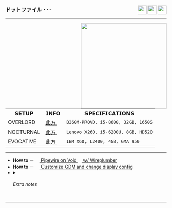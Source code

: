 <div>

<img src="https://forthebadge.com/images/badges/compatibility-club-penguin.svg" align="right" height="28">
<img src="https://forthebadge.com/images/badges/just-plain-nasty.svg" align="right" height="28">
<img src="https://forthebadge.com/images/badges/built-with-swag.svg" align="right" height="28">

<h3>ドットファイル ⋅ ⋅ ⋅</h3>
</div>

** **

<img src="/images/lycoris-recoil-takina-inoue.gif" align="right" width="267">
 <table>
  <tr>
    <th>𝗦𝗘𝗧𝗨𝗣</th>
    <th>𝗜𝗡𝗙𝗢</th>
    <th>𝗦𝗣𝗘𝗖𝗜𝗙𝗜𝗖𝗔𝗧𝗜𝗢𝗡𝗦</th>
  </tr>
  <tr>
    <td>OVERLORD</td>
    <td>
      <a href="https://github.com/czarhex/dotfiles/blob/main/assets/OVERLORD.md">此方 <img src="https://voidlinux.org/assets/img/void_bg.png" width="13"></a> 
    </td>
    <td>
      <code>B360M-PROVD, i5-8600, 32GB, 1650S</code>
      <!-- <img src="https://storage-asset.msi.com/frontend/imgs/products/mb/pro_logo.png" align="right" width="60"> -->
      <!-- <img src="https://raw.githubusercontent.com/czarhex/dotfiles/main/images/MSI_Pro_Logo.png" align="right" width="60"> -->
    </td>
  </tr>
  <tr>
    <td>NOCTURNAL</td>
    <td>
      <a href="https://github.com/czarhex/dotfiles/blob/main/assets/NOCTURNAL.md">此方 <img src="https://voidlinux.org/assets/img/void_bg.png" width="13"></a> 
    </td>
    <td>
      <code>Lenovo X260, i5-6200U, 8GB, HD520</code>
      <!-- <img src="https://static.lenovo.com/ww/img/series-redesign/logos/thinkpad-logo-white.png" align="right" width="60"> -->
      <!-- <img src="https://raw.githubusercontent.com/czarhex/dotfiles/main/images/Lenovo_Thinkpad_Logo.png" align="right" width="60"> -->
    </td>
  </tr>
  <tr>
    <td>EVOCATIVE</td>
    <td>
      <a href="https://www.youtube.com/watch?v=KrwdRMWnt14&t=12s">此方 <img src="https://voidlinux.org/assets/img/void_bg.png" width="13"></a> 
    </td>
    <td>
      <code>IBM X60, L2400, 4GB, GMA 950</code>
      <!-- <img src="https://static.wikia.nocookie.net/logopedia/images/b/b4/IBM_ThinkPad.svg" align="right" width="60"> -->
      <!-- <img src="https://raw.githubusercontent.com/czarhex/dotfiles/main/images/IBM_Thinkpad_Logo.png" align="right" width="60"> -->
    </td>
  </tr>
</table> 

** **

<ul>
  <li>
  <b>How to </b>ー 
  <a href=https://github.com/czarhex/dotfiles/blob/main/assets/PIPEVOID.md>
    <img src="https://fedoraloveskde.org/pipewire_logo.svg" width="15"> Pipewire on Void <img src="https://voidlinux.org/assets/img/void_bg.png" width="13"> w/ Wireplumber
  </a>
  </li>
  <li>
  <b>How to </b>ー 
  <a href=https://github.com/czarhex/dotfiles/blob/main/assets/GDMCUSTOM.md>
    <img src="https://www.nicepng.com/png/full/368-3682089_ubuntu-gnome-logo-png.png" width="15"> Customize GDM and change display config
  </a>
  </li>
  <li>
    <details>
  <summary><h6>Extra notes</h6></summary>
  <b>ACPI errors?</b> change "loglevel=4" in <code>/etc/default/grub</code> to "loglevel=0" and <code>sudo update-grub</code> 
  <br></br>
  <b>Bad TTY and GRUB resolution?</b> Add these in there:
  <pre><code>
  GRUB_GFXMODE=1920x1080x32
  GRUB_GFXPAYLOAD_LINUX=1920x1080x32
  </code></pre>
  <b>NVIDIA?</b> <code>nvidia-drm.modeset=1</code>
  <br></br>
  <b>CJK and Emoji fonts:</b> noto-fonts-cjk, noto-fonts-emoji
</details>
  </li>
</ul> 

** **
